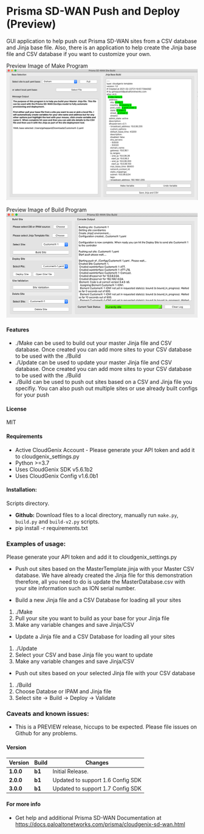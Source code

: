 # Prisma SD-WAN Push and Deploy (Preview)
GUI application to help push out Prisma SD-WAN sites from a CSV database and Jinja base file. Also, there is an application to help create the Jinja base file and CSV database if you want to customize your own.

Preview Image of Make Program
![alt text](./Images/Make.png "screenshot")

Preview Image of Build Program
![alt text](./Images/Build-v2.png "screenshot")

#### Features

 - ./Make can be used to build out your master Jinja file and CSV database. Once created you can add more sites to your CSV database to be used with the ./Build
 - ./Update can be used to update your master Jinja file and CSV database. Once created you can add more sites to your CSV database to be used with the ./Build
 - ./Build can be used to push out sites based on a CSV and Jinja file you specifiy. You can also push out multiple sites or use already built configs for your push 

#### License
MIT

#### Requirements
* Active CloudGenix Account - Please generate your API token and add it to cloudgenix_settings.py
* Python >=3.7
* Uses CloudGenix SDK v5.6.1b2
* Uses CloudGenix Config v1.6.0b1

#### Installation:
 Scripts directory. 
 - **Github:** Download files to a local directory, manually run `make.py`, `build.py`  and `build-v2.py` scripts. 
 - pip install -r requirements.txt

### Examples of usage:
 Please generate your API token and add it to cloudgenix_settings.py
 
 - Push out sites based on the MasterTemplate.jinja with your Master CSV database. We have already created the Jinja file for this demonstration therefore, all you need to do is update the MasterDatabase.csv with your site information such as ION serial number. 

 - Build a new Jinja file and a CSV Database for loading all your sites
 1. ./Make
 2. Pull your site you want to build as your base for your Jinja file
 3. Make any variable changes and save Jinja/CSV
 
 - Update a Jinja file and a CSV Database for loading all your sites
 1. ./Update
 2. Select your CSV and base Jinja file you want to update
 3. Make any variable changes and save Jinja/CSV
 
 - Push out sites based on your selected Jinja file with your CSV database
 1. ./Build
 2. Choose Databse or IPAM and Jinja file 
 3. Select site -> Build -> Deploy -> Validate
 
### Caveats and known issues:
 - This is a PREVIEW release, hiccups to be expected. Please file issues on Github for any problems.

#### Version
| Version | Build | Changes |
| ------- | ----- | ------- |
| **1.0.0** | **b1** | Initial Release. |
| **2.0.0** | **b1** | Updated to support 1.6 Config SDK  |
| **3.0.0** | **b1** | Updated to support 1.7 Config SDK  |


#### For more info
 * Get help and additional Prisma SD-WAN Documentation at <https://docs.paloaltonetworks.com/prisma/cloudgenix-sd-wan.html>

